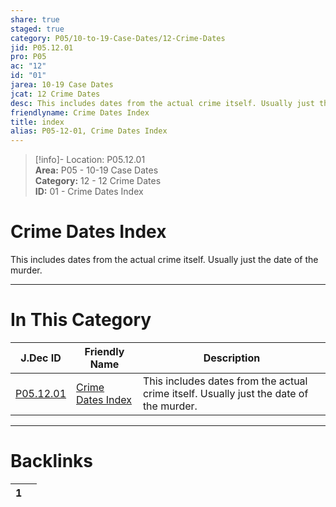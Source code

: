 ```yaml
---  
share: true  
staged: true  
category: P05/10-to-19-Case-Dates/12-Crime-Dates  
jid: P05.12.01  
pro: P05  
ac: "12"  
id: "01"  
jarea: 10-19 Case Dates  
jcat: 12 Crime Dates  
desc: This includes dates from the actual crime itself. Usually just the date of the murder.  
friendlyname: Crime Dates Index  
title: index  
alias: P05-12-01, Crime Dates Index  
---  
```

  
>[!info]- Location: P05.12.01  
>**Area:** P05 - 10-19 Case Dates  
>**Category:** 12 - 12 Crime Dates  
>**ID:** 01 - Crime Dates Index  
  
# Crime Dates Index  
  
This includes dates from the actual crime itself. Usually just the date of the murder.  
  
  
  
---  
# In This Category  
  
| J.Dec ID                                                                              | Friendly Name                                                                                 | Description                                                                            |  
| ------------------------------------------------------------------------------------- | --------------------------------------------------------------------------------------------- | -------------------------------------------------------------------------------------- |  
| [P05.12.01](index.md) | [Crime Dates Index](index.md) | This includes dates from the actual crime itself. Usually just the date of the murder. |  
  
  
---  
# Backlinks  
<div><table class="dataview table-view-table"><thead class="table-view-thead"><tr class="table-view-tr-header"><th class="table-view-th"><span></span><span class="dataview small-text">1</span></th><th class="table-view-th"><span></span></th></tr></thead><tbody class="table-view-tbody"></tbody></table></div>